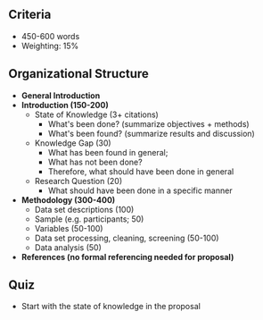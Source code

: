 ## Criteria
- 450-600 words
- Weighting: 15%


## Organizational Structure
- **General Introduction**
- **Introduction (150-200)**
	- State of Knowledge (3+ citations)
		- What's been done? (summarize objectives + methods)
		- What's been found? (summarize results and discussion)
	- Knowledge Gap (30)
		- What has been found in general;
		- What has not been done?
		- Therefore, what should have been done in general
	- Research Question (20)
		- What should have been done in a specific manner
- **Methodology (300-400)**
	- Data set descriptions (100)
	- Sample (e.g. participants; 50)
	- Variables (50-100)
	- Data set processing, cleaning, screening (50-100)
	- Data analysis (50)
- **References (no formal referencing needed for proposal)**


## Quiz
- Start with the state of knowledge in the proposal